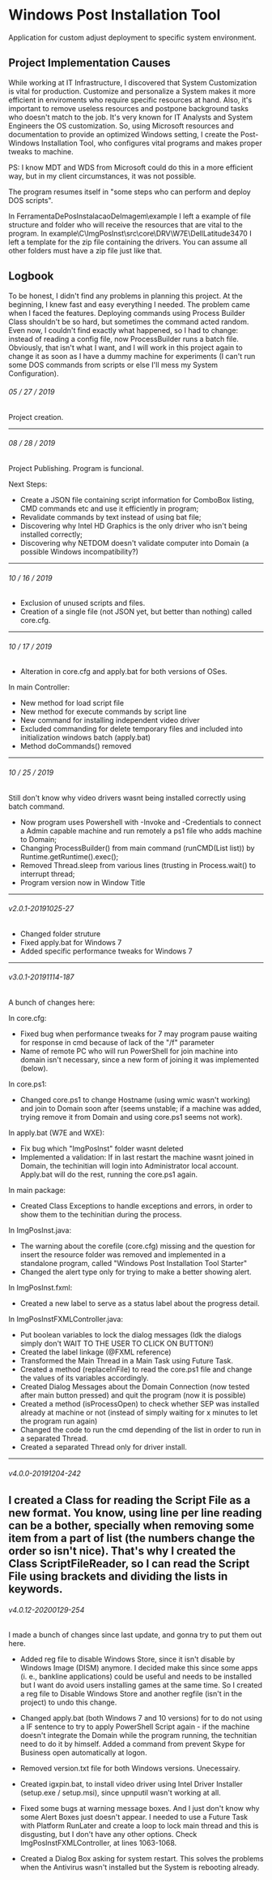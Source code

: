 # Windows Post Installation Tool
 Application for custom adjust deployment to specific system environment.


## Project Implementation Causes

 While working at IT Infrastructure, I discovered that System Customization is
 vital for production. Customize and personalize a System makes it more efficient
 in enviroments who require specific resources at hand. Also, it's important to
 remove useless resources and postpone background tasks who doesn't match to
 the job.
 It's very known for IT Analysts and System Engineers the OS customization. So,
 using Microsoft resources and documentation to provide an optimized Windows setting,
 I create the Post-Windows Installation Tool, who configures vital programs and makes
 proper tweaks to machine.
 
 PS: I know MDT and WDS from Microsoft could do this in a more efficient way, but in my
 client circumstances, it was not possible.
 
 The program resumes itself in "some steps who can perform and deploy DOS scripts".
 
 In FerramentaDePosInstalacaoDeImagem\example I left a example of file structure and
 folder who will receive the resources that are vital to the program.
 In example\C\ImgPosInst\src\core\DRV\W7E\DellLatitude3470
 I left a template for the zip file containing the drivers. You can assume all other folders must
 have a zip file just like that.

 
## Logbook

 To be honest, I didn't find any problems in planning this project. At the beginning, I
 knew fast and easy everything I needed. The problem came when I faced the features.
 Deploying commands using Process Builder Class shouldn't be so hard, but sometimes
 the command acted random. Even now, I couldn't find exactly what happened, so I had
 to change: instead of reading a config file, now ProcessBuilder runs a batch file.
 Obviously, that isn't what I want, and I will work in this project again to change it
 as soon as I have a dummy machine for experiments (I can't run some DOS commands from
 scripts or else I'll mess my System Configuration).
 
 
 ###### 05 / 27 / 2019
 
 Project creation.
 
 ----------------------------------------------------------------------------------------
 ###### 08 / 28 / 2019
 
 Project Publishing. Program is funcional.
 
 Next Steps: 
 
 - Create a JSON file containing script information for ComboBox listing, CMD
 commands etc and use it efficiently in program;
 - Revalidate commands by text instead of using bat file;
 - Discovering why Intel HD Graphics is the only driver who isn't being installed
 correctly;
 - Discovering why NETDOM doesn't validate computer into Domain (a possible Windows
 incompatibility?)
 
 -----------------------------------------------------------------------------------------
 ###### 10 / 16 / 2019
 
 - Exclusion of unused scripts and files.
 - Creation of a single file (not JSON yet, but better than nothing) called core.cfg.
 
 -----------------------------------------------------------------------------------------
 ###### 10 / 17 / 2019
 
 - Alteration in core.cfg and apply.bat for both versions of OSes.
 
In main Controller:

- New method for load script file
- New method for execute commands by script line
- New command for installing independent video driver
- Excluded commanding for delete temporary files and included into initialization windows batch (apply.bat)
- Method doCommands() removed

 -------------------------
 ###### 10 / 25 / 2019
 
 Still don't know why video drivers wasnt being installed correctly using batch command.
 
 - Now program uses Powershell with -Invoke and -Credentials to connect a Admin capable machine and run
 remotely a ps1 file who adds machine to Domain;
 - Changing ProcessBuilder() from main command (runCMD(List<String> list)) by Runtime.getRuntime().exec();
 - Removed Thread.sleep from various lines (trusting in Process.wait() to interrupt thread;
 - Program version now in Window Title
 -------------------------
 
 ###### v2.0.1-20191025-27
 
- Changed folder struture
- Fixed apply.bat for Windows 7
- Added specific performance tweaks for Windows 7
 -------------------------
 
 ###### v3.0.1-20191114-187
 
A bunch of changes here:

In core.cfg:
- Fixed bug when performance tweaks for 7 may program
pause waiting for response in cmd because of lack of the
"/f" parameter
- Name of remote PC who will run PowerShell for join machine
into domain isn't necessary, since a new form of joining it
was implemented (below).

In core.ps1:
- Changed core.ps1 to change Hostname (using wmic wasn't working)
and join to Domain soon after (seems unstable; if a machine was
added, trying remove it from Domain and using core.ps1 seems not
work).

In apply.bat (W7E and WXE):
- Fix bug which "ImgPosInst" folder wasnt deleted
- Implemented a validation: If in last restart the machine wasnt
joined in Domain, the techinitian will login into Administrator
local account. Apply.bat will do the rest, running the core.ps1 again.

In main package:
- Created Class Exceptions to handle exceptions and errors, in order to
show them to the techinitian during the process.

In ImgPosInst.java:
- The warning about the corefile (core.cfg) missing and the question for
insert the resource folder was removed and implemented in a standalone program,
called "Windows Post Installation Tool Starter"
- Changed the alert type only for trying to make a better showing alert.

In ImgPosInst.fxml:
- Created a new label to serve as a status label about the progress detail.

In ImgPosInstFXMLController.java:
- Put boolean variables to lock the dialog messages (Idk the dialogs simply don't
WAIT TO THE USER TO CLICK ON BUTTON!)
- Created the label linkage (@FXML reference)
- Transformed the Main Thread in a Main Task using Future Task.
- Created a method (replaceInFile) to read the core.ps1 file and change the values of its
variables accordingly.
- Created Dialog Messages about the Domain Connection (now tested after main button pressed)
and quit the program (now it is possible)
- Created a method (isProcessOpen) to check whether SEP was installed already at machine or not
(instead of simply waiting for x minutes to let the program run again)
- Changed the code to run the cmd depending of the list in order to run in a separated Thread.
- Created a separated Thread only for driver install.
 -------------------------
 
 ###### v4.0.0-20191204-242
 
I created a Class for reading the Script File as a new format.
You know, using line per line reading can be a bother, specially when removing some item from
a part of list (the numbers change the order so isn't nice).
That's why I created the Class ScriptFileReader, so I can read the Script File using brackets and
dividing the lists in keywords.
-------------------------
 
 ###### v4.0.12-20200129-254
 
I made a bunch of changes since last update, and gonna try to put them out here.

- Added reg file to disable Windows Store, since it isn't disable by Windows Image (DISM) anymore.
I decided make this since some apps (i. e., bankline applications) could be useful and needs to be
installed but I want do avoid users installing games at the same time. So I created a reg file to
Disable Windows Store and another regfile (isn't in the project) to undo this change.

- Changed apply.bat (both Windows 7 and 10 versions) for to do not using a IF sentence to try to
apply PowerShell Script again - if the machine doesn't integrate the Domain while the program running,
the technitian need to do it by himself. Added a command from prevent Skype for Business open automatically
at logon.

- Removed version.txt file for both Windows versions. Unecessairy.

- Created igxpin.bat, to install video driver using Intel Driver Installer (setup.exe / setup.msi), since upnputil
wasn't working at all.

- Fixed some bugs at warning message boxes. And I just don't know why some Alert Boxes just doesn't appear. I needed to
use a Future Task with Platform RunLater and create a loop to lock main thread and this is disgusting, but I don't have any other options.
Check ImgPosInstFXMLController, at lines 1063-1068.

- Created a Dialog Box asking for system restart. This solves the problems when the Antivirus wasn't
installed but the System is rebooting already.



